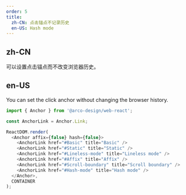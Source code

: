 ```yaml
---
order: 5
title:
  zh-CN: 点击锚点不记录历史
  en-US: Hash mode
---
```


## zh-CN

可以设置点击锚点而不改变浏览器历史。

## en-US

You can set the click anchor without changing the browser history.

```js
import { Anchor } from '@arco-design/web-react';

const AnchorLink = Anchor.Link;

ReactDOM.render(
  <Anchor affix={false} hash={false}>
    <AnchorLink href="#Basic" title="Basic" />
    <AnchorLink href="#Static" title="Static" />
    <AnchorLink href="#Lineless-mode" title="Lineless mode" />
    <AnchorLink href="#Affix" title="Affix" />
    <AnchorLink href="#Scroll-boundary" title="Scroll boundary" />
    <AnchorLink href="#Hash-mode" title="Hash mode" />
  </Anchor>,
  CONTAINER
);
```
